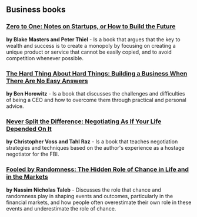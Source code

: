 ## Business books

### [Zero to One: Notes on Startups, or How to Build the Future](/books/zero-to-one.html) 
**by Blake Masters and Peter Thiel** - Is a book that argues that the key to wealth and success is to create a monopoly by focusing on creating a unique product or service that cannot be easily copied, and to avoid competition whenever possible.

### [The Hard Thing About Hard Things: Building a Business When There Are No Easy Answers](/books/the-hard-thing-about-hard-things.html) 
**by Ben Horowitz** - Is a book that discusses the challenges and difficulties of being a CEO and how to overcome them through practical and personal advice.

### [Never Split the Difference: Negotiating As If Your Life Depended On It](/books/never-split-the-difference.html) 
**by Christopher Voss and Tahl Raz** - Is a book that teaches negotiation strategies and techniques based on the author's experience as a hostage negotiator for the FBI.

### [Fooled by Randomness: The Hidden Role of Chance in Life and in the Markets](/books/fooled-by-randomness.html) 
**by Nassim Nicholas Taleb** - Discusses the role that chance and randomness play in shaping events and outcomes, particularly in the financial markets, and how people often overestimate their own role in these events and underestimate the role of chance.